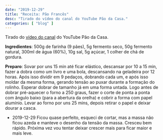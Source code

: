 ```yaml
---
date: "2019-12-29"
title: "Receita: Pão Francês"
desc: "Tirado do vídeo do canal do YouTube Pão da Casa."
categories: [ "blog" ]
---
```

Tirado do [vídeo do canal](https://youtu.be/KCe85lhkfOg) do YouTube Pão da Casa.

**Ingredientes**: 500g de farinha (9 pães), 5g fermento seco, 50g fermento natural, 300ml de água (60%), 10g sal, 5g açúcar, 1 colher de chá de gordura.

**Preparo**: Sovar por uns 15 min até ficar elástico, descansar por 10 a 15 min, fazer a dobra como um livro e uma bola, descansando na geladeira por 12 horas. Após isso dividir em 9 pedaços, dobrando cada um, e após isso moldar da mesma forma, gerando tensão ao puxar durante a formação do rolinho. Esperar dobrar de tamanho já em uma forma untada. Logo antes de dobrar pré-aquecer o forno a 250 graus, fazer o corte de ponta a ponta com ângulo baixo (para a abertura da orelha) e cobrir a forma com papel alumínio. Levar ao forno por uns 25 mins, depois retirar o papel e deixar dourar a casca.

 - 2019-12-29 Ficou quase perfeito, esqueci de cortar, mas a massa não ficou azeda e manteve o desenho da tensão da massa. Cresceu bem rápido. Próxima vez vou tentar deixar crescer mais para ficar maior e mais leve.

